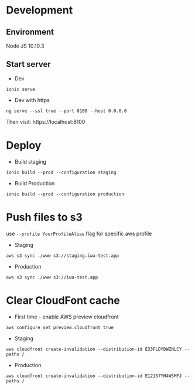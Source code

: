 # Development

## Environment

Node JS 10.10.3

## Start server

* Dev

```
ionic serve
```

* Dev with https

```
ng serve --ssl true --port 8100 --host 0.0.0.0
```

Then visit:  https://localhost:8100


# Deploy

* Build staging

```
ionic build --prod --configuration staging
```

* Build Production

```
ionic build --prod --configuration production
```


# Push files to s3

use  `--profile YourProfileAlias` flag for specific aws profile

* Staging

```
aws s3 sync ./www s3://staging.iwa-test.app
```

* Production

```
aws s3 sync ./www s3://iwa-test.app
```


# Clear CloudFont cache

* First time - enable AWS preview cloudfront

```
aws configure set preview.cloudfront true
```

* Staging

```
aws cloudfront create-invalidation --distribution-id E33FLDYDWZNLCY --paths /
```

* Production

```
aws cloudfront create-invalidation --distribution-id E121S7YH4WSMFJ --paths /
```
